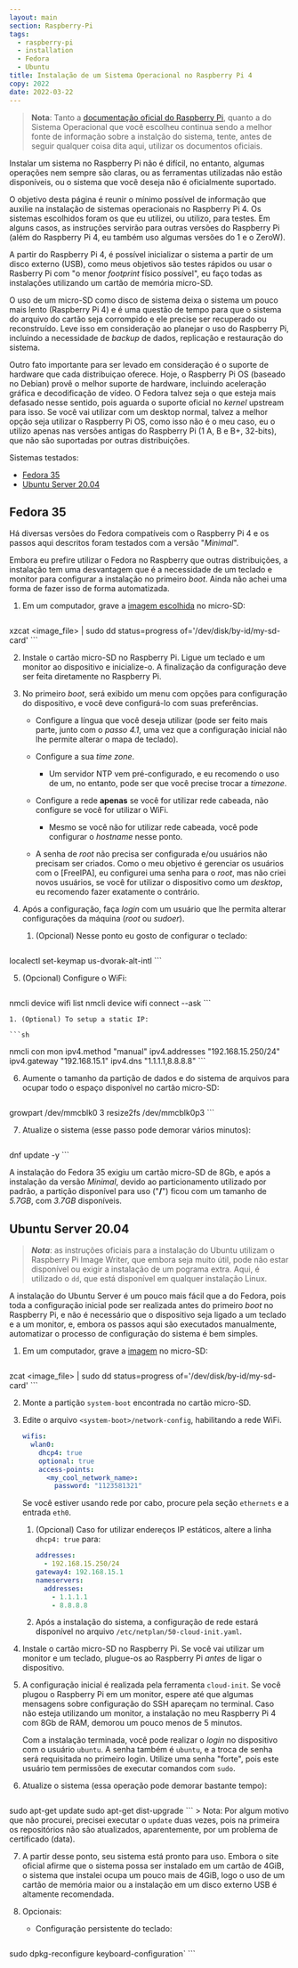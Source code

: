 ```yaml
---
layout: main
section: Raspberry-Pi
tags:
  - raspberry-pi
  - installation
  - Fedora
  - Ubuntu
title: Instalação de um Sistema Operacional no Raspberry Pi 4
copy: 2022
date: 2022-03-22
---
```


> **Nota**: Tanto a [documentação oficial do Raspberry Pi](https://www.raspberrypi.com/software/), quanto a do Sistema Operacional que você escolheu continua sendo a melhor fonte de informação sobre a instalção do sistema, tente, antes de seguir qualquer coisa dita aqui, utilizar os documentos oficiais.

Instalar um sistema no Raspberry Pi não é difícil, no entanto, algumas operações nem sempre são claras, ou as ferramentas utilizadas não estão disponíveis, ou o sistema que você deseja não é oficialmente suportado.

O objetivo desta página é reunir o mínimo possível de informação que auxilie na instalação de sistemas operacionais no Raspberry Pi 4. Os sistemas escolhidos foram os que eu utilizei, ou utilizo, para testes. Em alguns casos, as instruções servirão para outras versões do Raspberry Pi (além do Raspberry Pi 4, eu também uso algumas versões do 1 e o ZeroW).

A partir do Raspberry Pi 4, é possível inicializar o sistema a partir de um disco externo (USB), como meus objetivos são testes rápidos ou usar o Rasberry Pi com "o menor _footprint_ físico possível", eu faço todas as instalações utilizando um cartão de memória micro-SD.

O uso de um micro-SD como disco de sistema deixa o sistema um pouco mais lento (Raspberry Pi 4) e é uma questão de tempo para que o sistema do arquivo do cartão seja corrompido e ele precise ser recuperado ou reconstruído. Leve isso em consideração ao planejar o uso do Raspberry Pi, incluindo a necessidade de _backup_ de dados, replicação e restauração do sistema.

Outro fato importante para ser levado em consideração é o suporte de hardware que cada distribuiçao oferece. Hoje, o Raspberry Pi OS (baseado no Debian) provê o melhor suporte de hardware, incluindo aceleração gráfica e decodificação de vídeo. O Fedora talvez seja o que esteja mais defasado nesse sentido, pois aguarda o suporte oficial no _kernel_ upstream para isso. Se você vai utilizar com um desktop normal, talvez a melhor opção seja utilizar o Raspberry Pi OS, como isso não é o meu caso, eu o utilizo apenas nas versões antigas do Raspberry Pi (1 A, B e B+, 32-bits), que não são suportadas por outras distribuições.

<div class="tag-list">Sistemas testados:</div>

* [Fedora 35](#fedora-35)
* [Ubuntu Server 20.04](#ubuntu-server-2004)

## Fedora 35

Há diversas versões do Fedora compatíveis com o Raspberry Pi 4 e os passos aqui descritos foram testados com a versão "_Minimal_".

Embora eu prefire utilizar o Fedora no Raspberry que outras distribuições, a instalação tem uma desvantagem que é a necessidade de um teclado e monitor para configurar a instalação no primeiro _boot_. Ainda não achei uma forma de fazer isso de forma automatizada.

1. Em um computador, grave a [imagem escolhida](https://alt.fedoraproject.org/alt/) no micro-SD:

    ```sh
xzcat <image_file> | sudo dd status=progress of='/dev/disk/by-id/my-sd-card'
    ```

2. Instale o cartão micro-SD no Raspberry Pi. Ligue um teclado e um monitor ao dispositivo e inicialize-o. A finalização da configuração deve ser feita diretamente no Raspberry Pi.

3. No primeiro _boot_, será exibido um menu com opções para configuração do dispositivo, e você deve configurá-lo com suas preferências.

    * Configure a língua que você deseja utilizar (pode ser feito mais parte, junto com o _passo 4.1_, uma vez que a configuração inicial não lhe permite alterar o mapa de teclado).

    * Configure a sua _time zone_.

        * Um servidor NTP vem pré-configurado, e eu recomendo o uso de um, no entanto, pode ser que você precise trocar a _timezone_.

    * Configure a rede **apenas** se você for utilizar rede cabeada, não configure se você for utilizar o WiFi.

        * Mesmo se você não for utilizar rede cabeada, você pode configurar o _hostname_ nesse ponto.

    * A senha de _root_ não precisa ser configurada e/ou usuários não precisam ser criados. Como o meu objetivo é gerenciar os usuários com o [FreeIPA], eu configurei uma senha para o _root_, mas não criei novos usuários, se você for utilizar o dispositivo como um _desktop_, eu recomendo fazer exatamente o contrário.

4. Após a configuração, faça _login_ com um usuário que lhe permita alterar configurações da máquina (_root_ ou _sudoer_).

    1. (Opcional) Nesse ponto eu gosto de configurar o teclado:
    ```sh
localectl set-keymap us-dvorak-alt-intl
    ```

5. (Opcional) Configure o WiFi:

    ```sh
nmcli device wifi list
nmcli device wifi connect <SSID> --ask
    ```

    1. (Optional) To setup a static IP:

    ```sh
nmcli con mon <SSID> ipv4.method "manual" ipv4.addresses "192.168.15.250/24" ipv4.gateway "192.168.15.1" ipv4.dns "1.1.1.1,8.8.8.8"
    ```

6. Aumente o tamanho da partição de dados e do sistema de arquivos para ocupar todo o espaço disponível no cartão micro-SD:

    ```sh
growpart /dev/mmcblk0 3
resize2fs /dev/mmcblk0p3
    ```

7. Atualize o sistema (esse passo pode demorar vários minutos):

    ```sh
dnf update -y
    ```

A instalação do Fedora 35 exigiu um cartão micro-SD de 8Gb, e após a instalação da versão _Minimal_, devido ao particionamento utilizado por padrão, a partição disponível para uso ("**/**") ficou com um tamanho de _5.7GB_, com _3.7GB_ disponíveis.


## Ubuntu Server 20.04

> **_Nota_**: as instruções oficiais para a instalação do Ubuntu utilizam o Raspberry Pi Image Writer, que embora seja muito útil, pode não estar disponível ou exigir a instalação de um pograma extra. Aqui, é utilizado o `dd`, que está disponível em qualquer instalação Linux.

A instalação do Ubuntu Server é um pouco mais fácil que a do Fedora, pois toda a configuração inicial pode ser realizada antes do primeiro _boot_ no Raspberry Pi, e não é necessário que o dispositivo seja ligado a um teclado e a um monitor, e, embora os passos aqui são executados manualmente, automatizar o processo de configuração do sistema é bem simples.

1. Em um computador, grave a [imagem](https://ubuntu.com/download/raspberry-pi) no micro-SD:

    ```sh
zcat <image_file> | sudo dd status=progress of='/dev/disk/by-id/my-sd-card'
    ```

2. Monte a partição `system-boot` encontrada no cartão micro-SD.

3. Edite o arquivo `<system-boot>/network-config`, habilitando a rede WiFi.

    ```yaml
    wifis:
      wlan0:
        dhcp4: true
        optional: true
        access-points:
          <my_cool_network_name>:
            password: "1123581321"
    ```

   Se você estiver usando rede por cabo, procure pela seção `ethernets` e a entrada `eth0`.

   1. (Opcional) Caso for utilizar endereços IP estáticos, altere a linha `dhcp4: true` para:

        ```yaml
        addresses:
          - 192.168.15.250/24
        gateway4: 192.168.15.1
        nameservers:
          addresses:
            - 1.1.1.1
            - 8.8.8.8
        ```
    2. Após a instalação do sistema, a configuração de rede estará disponível no arquivo `/etc/netplan/50-cloud-init.yaml`.

4. Instale o cartão micro-SD no Raspberry Pi. Se você vai utilizar um monitor e um teclado, plugue-os ao Raspberry Pi _antes_ de ligar o dispositivo.

5. A configuração inicial é realizada pela ferramenta `cloud-init`. Se você plugou o Raspberry Pi em um monitor, espere até que algumas mensagens sobre configuração do SSH apareçam no terminal. Caso não esteja utilizando um monitor, a instalação no meu Raspberry Pi 4 com 8Gb de RAM, demorou um pouco menos de 5 minutos.

    Com a instalação terminada, você pode realizar o _login_ no dispositivo com o usuário `ubuntu`. A senha também é `ubuntu`, e a troca de senha será requisitada no primeiro login. Utilize uma senha "forte", pois este usuário tem permissões de executar comandos com `sudo`.

6. Atualize o sistema (essa operação pode demorar bastante tempo):

    ```sh
sudo apt-get update
sudo apt-get dist-upgrade
    ```
    > Nota: Por algum motivo que não procurei, precisei executar o `update` duas vezes, pois na primeira os repositórios não são atualizados, aparentemente, por um problema de certificado (data).

7. A partir desse ponto, seu sistema está pronto para uso. Embora o site oficial afirme que o sistema possa ser instalado em um cartão de 4GiB, o sistema que instalei ocupa um pouco mais de 4GiB, logo o uso de um cartão de memória maior ou a instalação em um disco externo USB é altamente recomendada.

8. Opcionais:

    * Configuração persistente do teclado:

        ```sh
sudo dpkg-reconfigure keyboard-configuration`
        ```
